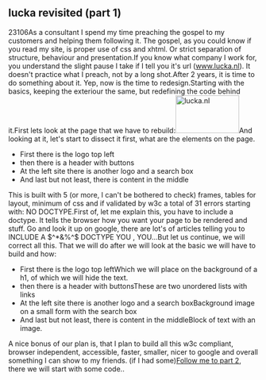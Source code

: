 <article><h2>lucka revisited (part 1)</h2><time><span class="day">2</span><span class="month">3</span><span class="year">106</span></time>As a consultant I spend my time preaching the gospel to my customers and helping them following it. The gospel, as you could know if you read my site, is proper use of css and xhtml. Or strict separation of structure, behaviour and presentation.<!--more-->If you know what company I work for, you understand the slight pause I take if I tell you it's url (<a href="http://www.lucka.nl">www.lucka.nl</a>). It doesn't practice what I preach, not by a long shot.After 2 years, it is time to do something about it. Yep, now is the time to redesign.Starting with the basics, keeping the exteriour the same, but  redefining the code behind it.First lets look at the page that we have to rebuild:<img width="128" height="76" id="image123" alt="lucka.nl" src="http://www.wnas.nl/wp-content/uploads/2006/03/lucka.thumbnail.png" />And looking at it, let's start to dissect it first, what are the elements on the page.<ul>	<li>First there is the logo top left</li>	<li>then there is a header with buttons</li>	<li>At the left site there is another logo and a search box</li>	<li>And last but not least, there is content in the middle</li></ul>This is built with 5 (or more, I can't be bothered to check) frames, tables for layout, minimum of css and if validated by w3c a total of 31 errors starting with: NO DOCTYPE.First of, let me explain this, you have to include a doctype. It tells the browser how you want your page to be rendered and stuff. Go and look it up on google, there are lot's of articles telling you to INCLUDE A $^*&%^$ DOCTYPE YOU , YOU...But let us continue, we will correct all this. That we will do after we will look at the basic we will have to build and how:<ul>	<li>First there is the logo top leftWhich we will place on the background of a h1, of which we will hide the text.</li>	<li>then there is a header with buttonsThese are two unordered lists with links</li>	<li>At the left site there is another logo and a search boxBackground image on a small form with the search box</li>	<li>And last but not least, there is content in the middleBlock of text with an image.</li></ul>A nice bonus of our plan is, that I plan to build all this w3c compliant, browser independent, accessible, faster, smaller, nicer to google and overall something I can show to my friends. (if I had some)<a title="PART 2" href="http://www.wnas.nl/?p=133">Follow me to part 2</a>, there we will start with some code..</article>